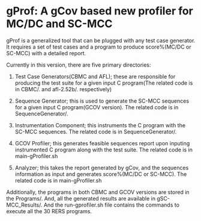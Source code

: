 # gProf: A gCov based new profiler for MC/DC and SC-MCC
gProf is a generalized tool that can be plugged with any test case generator. It requires a set of test cases and a program to produce score%(MC/DC or SC-MCC) with a detailed report.

Currently in this version, there are five primary directories:

1. Test Case Generators(CBMC and AFL); these are responsible for producing the test suite for a given input C program(The related code is in CBMC/. and afl-2.52b/. respectively)

2. Sequence Generator; this is used to generate the SC-MCC sequences for a given input C program(GCOV version). The related code is in SequenceGenerator/.

3. Instrumentation Component; this instruments the C program with the SC-MCC sequences. The related code is in SequenceGenerator/.

4. GCOV Profiler; this generates feasible sequences report upon inputing instrumented C program along with the test suite. The related code is in main-gProfiler.sh

5. Analyzer; this takes the report generated by gCov, and the sequences information as input and generates score%(MC/DC or SC-MCC). The related code is in main-gProfiler.sh

Additionally, the programs in both CBMC and GCOV versions are stored in the Programs/. And, all the generated results are available in gSC-MCC_Results/. And the run-gprofiler.sh file contains the commands to execute all the 30 RERS programs.

